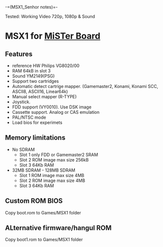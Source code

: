 -=(MSX1_Senhor notes)=-

Tested: Working Video 720p, 1080p & Sound

# MSX1 for [MiSTer Board](https://github.com/MiSTer-devel/Main_MiSTer/wiki)

## Features
- reference HW Philips VG8020/00
- RAM 64kB in slot 3
- Sound YM2149(PSG)
- Support two cartridges
- Automatic detect cartrige mapper. (Gamemaster2, Konami, Konami SCC, ASCII8, ASCII16, Linear64k) 
- Manual select mapper (R-TYPE)
- Joystick.
- FDD support (VY0010). Use DSK image
- Cassette support. Analog or CAS emulation
- PAL/NTSC mode
- Load bios for experimets

## Memory limitations
- No SDRAM 
  - Slot 1 only FDD or Gamemaster2 SRAM
  - Slot 2 ROM image max size 256kB
  - Slot 3 64Kb RAM
- 32MB SDRAM - 128MB SDRAM
  - Slot 1 ROM image max size 4MB
  - Slot 2 ROM image max size 4MB
  - Slot 3 64Kb RAM
  
## Custom ROM BIOS
Copy boot.rom to Games/MSX1 folder

## ALternative firmware/hangul ROM
Copy boot1.rom to Games/MSX1 folder

